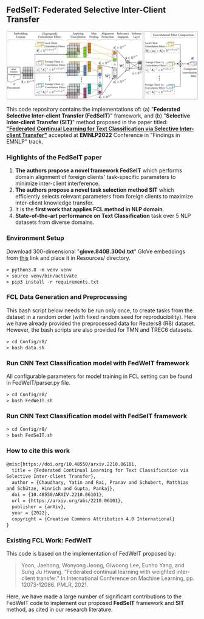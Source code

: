 ## FedSeIT: Federated Selective Inter-Client Transfer

![Federated Selective Inter-client Transfer (FedSeIT)](./docs/FedSeIT.png?raw=true "Federated Selective Inter-client Transfer (FedSeIT)")

This code repository contains the implementations of: (a) "**Federated Selective Inter-client Transfer (FedSeIT)**" framework, and (b) "**Selective Inter-client Transfer (SIT)**" method proposed in the paper titled: **["Federated Continual Learning for Text Classification via Selective Inter-client Transfer"](https://arxiv.org/abs/2210.06101)** accepted at **EMNLP2022** Conference in "Findings in EMNLP" track.

### Highlights of the FedSeIT paper

1. **The authors propose a novel framework FedSeIT** which performs domain alignment of foreign clients' task-specific parameters to minimize inter-client interference.
1. **The authors propose a novel task selection method SIT** which efficiently selects relevant parameters from foreign clients to maximize inter-client knowledge transfer.
1. It is the **first work that applies FCL method in NLP domain**.
1. **State-of-the-art performance on Text Classification** task over 5 NLP datasets from diverse domains.


### Environment Setup
Download 300-dimensional "**glove.840B.300d.txt**" GloVe embeddings from [this](https://nlp.stanford.edu/projects/glove/) link and place it in Resources/ directory.

```
> python3.8 -m venv venv
> source venv/bin/activate
> pip3 install -r requirements.txt
```

### FCL Data Generation and Preprocessing

This bash script below needs to be run only once, to create tasks from the dataset in a random order (with fixed random seed for reproducibility).
Here we have already provided the preprocessed data for Reuters8 (R8) dataset.
However, the bash scripts are also provided for TMN and TREC6 datasets.

```
> cd Config/r8/
> bash data.sh
```

### Run CNN Text Classification model with FedWeIT framework

All configurable parameters for model training in FCL setting can be found in FedWeIT/parser.py file.

```
> cd Config/r8/
> bash FedWeIT.sh
```

### Run CNN Text Classification model with FedSeIT framework
```
> cd Config/r8/
> bash FedSeIT.sh
```

### How to cite this work

```
@misc{https://doi.org/10.48550/arxiv.2210.06101,
  title = {Federated Continual Learning for Text Classification via Selective Inter-client Transfer},
  author = {Chaudhary, Yatin and Rai, Pranav and Schubert, Matthias and Schütze, Hinrich and Gupta, Pankaj},
  doi = {10.48550/ARXIV.2210.06101},
  url = {https://arxiv.org/abs/2210.06101},
  publisher = {arXiv},
  year = {2022},
  copyright = {Creative Commons Attribution 4.0 International}
}
```


### Existing FCL Work: FedWeIT

This code is based on the implementation of FedWeIT proposed by:
> Yoon, Jaehong, Wonyong Jeong, Giwoong Lee, Eunho Yang, and Sung Ju Hwang. "Federated continual learning with weighted inter-client transfer." In International Conference on Machine Learning, pp. 12073-12086. PMLR, 2021.

Here, we have made a large number of significant contributions to the FedWeIT code to implement our proposed **FedSeIT** framework and **SIT** method, as cited in our research literature.